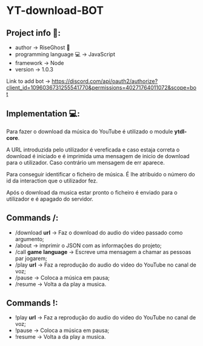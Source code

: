 # YT-download-BOT
## Project info 📝:
- author -> RiseGhost 👻
- programming language 💻 -> JavaScript
- framework -> Node
- version -> 1.0.3

Link to add bot -> https://discord.com/api/oauth2/authorize?client_id=1096036731255541770&permissions=40271764011072&scope=bot

## Implementation 💻:

Para fazer o download da música do YouTube é utilizado o module __ytdl-core__.

A URL introduzida pelo utilizador é vereficada e caso estaja correta o download é iniciado e é imprimida uma mensagem de inicio de download para o utilizador. Caso contrário um mensagem de err aparece.

Para conseguir identificar o ficheiro de música. É lhe atribuido o número do id da interaction que o utilizador fez.

Após o download da musica estar pronto o ficheiro é enviado para o utilizador e é apagado do servidor.

## Commands /:

- /download __url__ -> Faz o download do audio do video passado como argumento;
- /about -> imprimir o JSON com as informações do projeto;
- /call __game__ __language__ -> Escreve uma mensagem a chamar as pessoas par jogarem;
- /play __url__ -> Faz a reprodução do audio do video do YouTube no canal de voz;
- /pause -> Coloca a música em pausa;
- /resume -> Volta a da play a musica.

## Commands !:

- !play __url__ -> Faz a reprodução do audio do video do YouTube no canal de voz;
- !pause -> Coloca a música em pausa;
- !resume -> Volta a da play a musica.